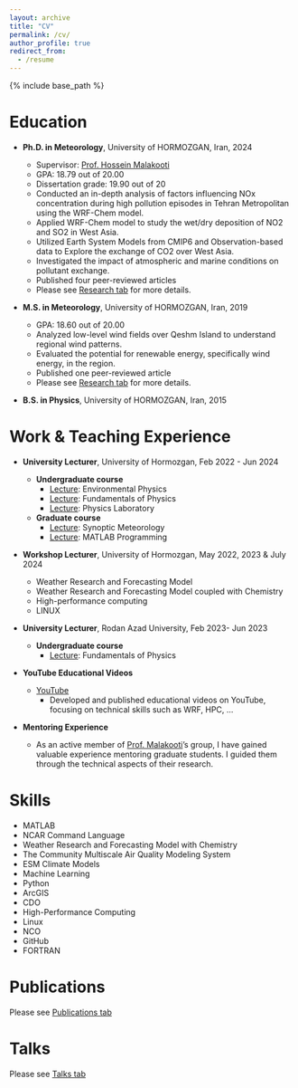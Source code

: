 ```yaml
---
layout: archive
title: "CV"
permalink: /cv/
author_profile: true
redirect_from:
  - /resume
---
```


{% include base_path %}

Education
======
* **Ph.D. in Meteorology**, University of HORMOZGAN, Iran, 2024
  * Supervisor: [Prof. Hossein Malakooti](https://scholar.google.com/citations?user=FVVKDnkAAAAJ&hl=en)
  * GPA: 18.79 out of 20.00
  * Dissertation grade: 19.90 out of 20
  * Conducted an in-depth analysis of factors influencing NOx concentration during high pollution episodes in Tehran Metropolitan using the WRF-Chem model.
  * Applied WRF-Chem model to study the wet/dry deposition of NO2 and SO2 in West Asia.
  * Utilized Earth System Models from CMIP6 and Observation-based data to Explore the exchange of CO2 over West Asia.
  * Investigated the impact of atmospheric and marine conditions on pollutant exchange.
  * Published four peer-reviewed articles
  * Please see [Research tab](https://monazarghamipour.github.io/research/) for more details.
    
* **M.S. in Meteorology**, University of HORMOZGAN, Iran, 2019
  * GPA: 18.60 out of 20.00
  * Analyzed low-level wind fields over Qeshm Island to understand regional wind patterns.
  * Evaluated the potential for renewable energy, specifically wind energy, in the region.
  * Published one peer-reviewed article
  * Please see [Research tab](https://monazarghamipour.github.io/research/) for more details.
* **B.S. in Physics**, University of HORMOZGAN, Iran, 2015

Work & Teaching Experience
======
* **University Lecturer**, University of Hormozgan, Feb 2022 - Jun 2024<br/>
    *  **Undergraduate course**
         * <ins>Lecture</ins>: Environmental Physics
         * <ins>Lecture</ins>: Fundamentals of Physics
         * <ins>Lecture</ins>: Physics Laboratory
    * **Graduate course**
        * <ins>Lecture</ins>: Synoptic Meteorology
        * <ins>Lecture</ins>: MATLAB Programming

* **Workshop Lecturer**, University of Hormozgan, May 2022, 2023 & July 2024
    * Weather Research and Forecasting Model
    * Weather Research and Forecasting Model coupled with Chemistry
    * High-performance computing
    * LINUX 

* **University Lecturer**, Rodan Azad University, Feb 2023- Jun 2023
    *  **Undergraduate course**
         * <ins>Lecture</ins>: Fundamentals of Physics

* **YouTube Educational Videos**
    * [YouTube](https://www.youtube.com/@MonaZarghamipour)
      * Developed and published educational videos on YouTube, focusing on technical skills such as WRF, HPC, …

* **Mentoring Experience**
    * As an active member of [Prof. Malakooti](https://scholar.google.com/citations?user=FVVKDnkAAAAJ&hl=en)’s group, I have gained valuable experience mentoring graduate students. I guided them through the technical aspects of their research.
  
Skills
======
*	MATLAB	
*	NCAR Command Language      
*	Weather Research and Forecasting Model with Chemistry 
*	The Community Multiscale Air Quality Modeling System
*	ESM Climate Models	
*	Machine Learning
*	Python	
*	ArcGIS
*	CDO	
*	High-Performance Computing
*	Linux	
*	NCO 
*	GitHub	
*	FORTRAN


Publications
======
  Please see [Publications tab](https://monazarghamipour.github.io/publications/)
  
Talks
======
  Please see [Talks tab](https://monazarghamipour.github.io/talks/)
  

